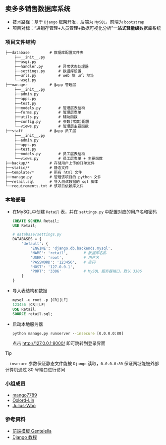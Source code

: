 ## 卖多多销售数据库系统

- 技术路径：基于 `Django` 框架开发，后端为 `MySQL`，前端为 `bootstrap`
- 项目对标：“进销存管理+人员管理+数据可视化分析”**一站式轻量级**数据库系统

### 项目文件结构

```txt
├──database         # 数据库配置文件夹
    ├──__init__.py       
    ├──asgi.py   
    ├──handler.py       # 异常状态处理器 
    ├──settings.py      # 数据库设置
    ├──urls.py          # web 端 url 地址
    └──wsgi.py   
├──manager          # @app 管理层   
    ├──__init__.py
    ├──admin.py       
    ├──apps.py         
    ├──test.py   
    ├──models.py        # 管理层表结构
    ├──forms.py         # 管理层表单
    ├──utils.py         # 辅助函数
    ├──config.py        # 参数(常数)配置   
    └──views.py         # 管理层主要函数
├──staff            # @app 员工层
    ├──__init__.py  
    ├──admin.py       
    ├──apps.py         
    ├──test.py   
    ├──models.py        # 员工层表结构
    └──views.py         # 员工层表单 + 主要函数
├──backup/*         # 存储用户上传的订单文件
├──static/*         # 静态文件   
├──template/*       # 所有 html 文件
├──manage.py        # 管理该项目的 python 文件
├──retail.sql       # 导入测试数据的 sql 脚本
└──requirements.txt # 该项目依赖库文件
```

### 本地部署

- 在MySQL中创建 `Retail` 表，并在 `settings.py` 中配置对应的用户名和密码
  ```sql
  CREATE SCHEMA Retail;
  USE Retail;
  ```
  ```python
  # database/settings.py
  DATABASES = {
      'default': {
          'ENGINE': 'django.db.backends.mysql',
          'NAME': 'retail',       # 数据库名称
          'USER': 'root',         # 用户名
          'PASSWORD': '123456',   # 密码
          'HOST': '127.0.0.1',
          'PORT': '3306'          # MySQL 服务器端口，默认 3306
      }
  }
  ```  
- 导入表结构和数据
  ```sql
  mysql -u root -p [CR][LF]
  123456 [CR][LF]
  USE Retail;
  SOURCE retail.sql;
  ```
- 启动本地服务器
  ```cmd
  python manage.py runserver --insecure [0.0.0.0:80]
  ```
  点击 http://127.0.0.1:8000/ 即可跳转到登录界面

> [!TIP]
> `--insecure` 参数保证静态文件能被 `Django` 读取，`0.0.0.0:80` 保证网址能被外部计算机通过 80 号端口进行访问

### 小组成员

- [mango7789](https://github.com/mango7789)
- [Oxlord-Lin](https://github.com/Oxlord-Lin)
- [Julius-Woo](https://github.com/Julius-Woo)


### 参考资料
- [前端模板 Gentelella](https://github.com/GiriB/django-gentelella)
- [Django 教程](https://www.bilibili.com/video/BV1NL41157ph)